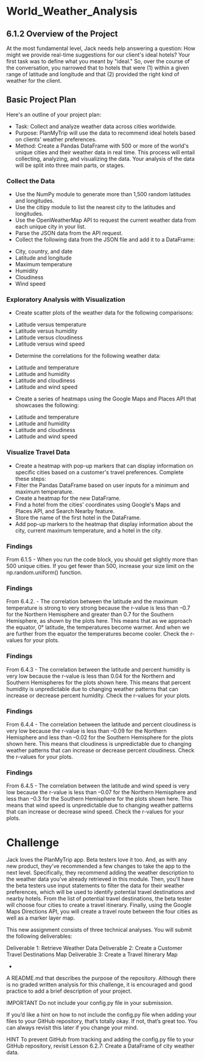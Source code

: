 # World_Weather_Analysis

## 6.1.2 Overview of the Project
At the most fundamental level, Jack needs help answering a question: How might we provide real-time suggestions for our client's ideal hotels? Your first task was to define what you meant by "ideal." So, over the course of the conversation, you narrowed that to hotels that were (1) within a given range of latitude and longitude and that (2) provided the right kind of weather for the client.

## Basic Project Plan
Here's an outline of your project plan:

- Task: Collect and analyze weather data across cities worldwide.
- Purpose: PlanMyTrip will use the data to recommend ideal hotels based on clients' weather preferences.
- Method: Create a Pandas DataFrame with 500 or more of the world's unique cities and their weather data in real time. This process will entail collecting, analyzing, and visualizing the data.
Your analysis of the data will be split into three main parts, or stages.

### Collect the Data
- Use the NumPy module to generate more than 1,500 random latitudes and longitudes.
- Use the citipy module to list the nearest city to the latitudes and longitudes.
- Use the OpenWeatherMap API to request the current weather data from each unique city in your list.
- Parse the JSON data from the API request.
- Collect the following data from the JSON file and add it to a DataFrame:
* City, country, and date
* Latitude and longitude
* Maximum temperature
* Humidity
* Cloudiness
* Wind speed

### Exploratory Analysis with Visualization
- Create scatter plots of the weather data for the following comparisons:
* Latitude versus temperature
* Latitude versus humidity
* Latitude versus cloudiness
* Latitude versus wind speed
- Determine the correlations for the following weather data:
* Latitude and temperature
* Latitude and humidity
* Latitude and cloudiness
* Latitude and wind speed

- Create a series of heatmaps using the Google Maps and Places API that showcases the following:
* Latitude and temperature
* Latitude and humidity
* Latitude and cloudiness
* Latitude and wind speed

### Visualize Travel Data
- Create a heatmap with pop-up markers that can display information on specific cities based on a customer's travel preferences. Complete these steps:
- Filter the Pandas DataFrame based on user inputs for a minimum and maximum temperature.
- Create a heatmap for the new DataFrame.
- Find a hotel from the cities' coordinates using Google's Maps and Places API, and Search Nearby feature.
- Store the name of the first hotel in the DataFrame.
- Add pop-up markers to the heatmap that display information about the city, current maximum temperature, and a hotel in the city.

### Findings
From 6.1.5 - When you run the code block, you should get slightly more than 500 unique cities. If you get fewer than 500, increase your size limit on the np.random.uniform() function.

### Findings
From 6.4.2. - The correlation between the latitude and the maximum temperature is strong to very strong because the r-value is less than –0.7 for the Northern Hemisphere and greater than 0.7 for the Southern Hemisphere, as shown by the plots here. This means that as we approach the equator, 0° latitude, the temperatures become warmer. And when we are further from the equator the temperatures become cooler. Check the r-values for your plots. 

### Findings
From 6.4.3 - The correlation between the latitude and percent humidity is very low because the r-value is less than 0.04 for the Northern and Southern Hemispheres for the plots shown here. This means that percent humidity is unpredictable due to changing weather patterns that can increase or decrease percent humidity. Check the r-values for your plots. 

### Findings
From 6.4.4 - The correlation between the latitude and percent cloudiness is very low because the r-value is less than –0.09 for the Northern Hemisphere and less than –0.02 for the Southern Hemisphere for the plots shown here. This means that cloudiness is unpredictable due to changing weather patterns that can increase or decrease percent cloudiness. Check the r-values for your plots.

### Findings
From 6.4.5 - The correlation between the latitude and wind speed is very low because the r-value is less than –0.07 for the Northern Hemisphere and less than –0.3 for the Southern Hemisphere for the plots shown here. This means that wind speed is unpredictable due to changing weather patterns that can increase or decrease wind speed. Check the r-values for your plots.

# Challenge
Jack loves the PlanMyTrip app. Beta testers love it too. And, as with any new product, they’ve recommended a few changes to take the app to the next level. Specifically, they recommend adding the weather description to the weather data you’ve already retrieved in this module. Then, you'll have the beta testers use input statements to filter the data for their weather preferences, which will be used to identify potential travel destinations and nearby hotels. From the list of potential travel destinations, the beta tester will choose four cities to create a travel itinerary. Finally, using the Google Maps Directions API, you will create a travel route between the four cities as well as a marker layer map.

This new assignment consists of three technical analyses. You will submit the following deliverables:

Deliverable 1: Retrieve Weather Data
Deliverable 2: Create a Customer Travel Destinations Map
Deliverable 3: Create a Travel Itinerary Map

+
A README.md that describes the purpose of the repository. Although there is no graded written analysis for this challenge, it is encouraged and good practice to add a brief description of your project.

IMPORTANT
Do not include your config.py file in your submission.

If you’d like a hint on how to not include the config.py file when adding your files to your GitHub repository, that’s totally okay. If not, that’s great too. You can always revisit this later if you change your mind.

HINT
To prevent GitHub from tracking and adding the config.py file to your GitHub repository, revisit Lesson 6.2.7: Create a DataFrame of city weather data.
